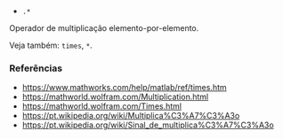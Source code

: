 * `.*`

Operador de multiplicação elemento-por-elemento.

Veja também: `times`, `*`.

### Referências

* https://www.mathworks.com/help/matlab/ref/times.htm
* https://mathworld.wolfram.com/Multiplication.html
* https://mathworld.wolfram.com/Times.html
* https://pt.wikipedia.org/wiki/Multiplica%C3%A7%C3%A3o
* https://pt.wikipedia.org/wiki/Sinal_de_multiplica%C3%A7%C3%A3o
